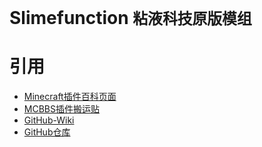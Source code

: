 # Slimefunction   `粘液科技原版模组`



# 引用
* [Minecraft插件百科页面](https://mineplugin.org/SlimeFun4 "Minecraft插件百科页面")
* [MCBBS插件搬运贴](https://www.mcbbs.net/forum.php?mod=viewthread&tid=827594 "MCBBS插件搬运贴")
* [GitHub-Wiki](https://github.com/TheBusyBiscuit/Slimefun4/wiki "GitHub-Wiki")
* [GitHub仓库](https://github.com/StarWishsama/Slimefun4 "GitHub仓库")
